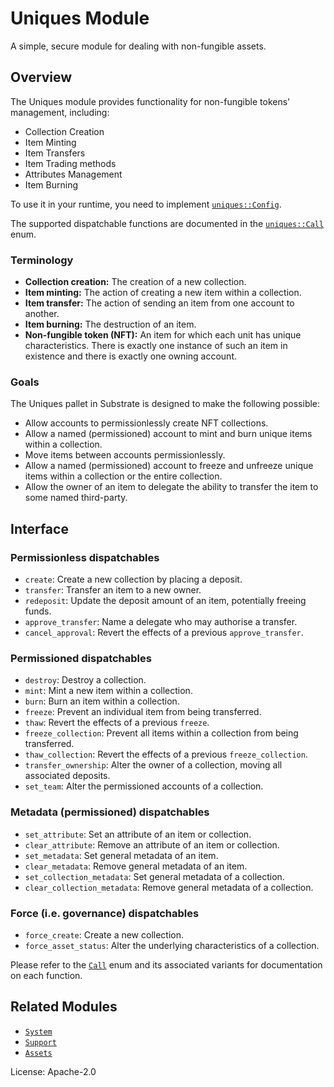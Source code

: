 # Uniques Module

A simple, secure module for dealing with non-fungible assets.

## Overview

The Uniques module provides functionality for non-fungible tokens' management, including:

* Collection Creation
* Item Minting
* Item Transfers
* Item Trading methods
* Attributes Management
* Item Burning

To use it in your runtime, you need to implement [`uniques::Config`](https://paritytech.github.io/substrate/master/pallet_uniques/pallet/trait.Config.html).

The supported dispatchable functions are documented in the [`uniques::Call`](https://paritytech.github.io/substrate/master/pallet_uniques/pallet/enum.Call.html) enum.

### Terminology

* **Collection creation:** The creation of a new collection.
* **Item minting:** The action of creating a new item within a collection.
* **Item transfer:** The action of sending an item from one account to another.
* **Item burning:** The destruction of an item.
* **Non-fungible token (NFT):** An item for which each unit has unique characteristics. There is exactly
  one instance of such an item in existence and there is exactly one owning account.

### Goals

The Uniques pallet in Substrate is designed to make the following possible:

* Allow accounts to permissionlessly create NFT collections.
* Allow a named (permissioned) account to mint and burn unique items within a collection.
* Move items between accounts permissionlessly.
* Allow a named (permissioned) account to freeze and unfreeze unique items within a
  collection or the entire collection.
* Allow the owner of an item to delegate the ability to transfer the item to some
  named third-party.

## Interface

### Permissionless dispatchables
* `create`: Create a new collection by placing a deposit.
* `transfer`: Transfer an item to a new owner.
* `redeposit`: Update the deposit amount of an item, potentially freeing funds.
* `approve_transfer`: Name a delegate who may authorise a transfer.
* `cancel_approval`: Revert the effects of a previous `approve_transfer`.

### Permissioned dispatchables
* `destroy`: Destroy a collection.
* `mint`: Mint a new item within a collection.
* `burn`: Burn an item within a collection.
* `freeze`: Prevent an individual item from being transferred.
* `thaw`: Revert the effects of a previous `freeze`.
* `freeze_collection`: Prevent all items within a collection from being transferred.
* `thaw_collection`: Revert the effects of a previous `freeze_collection`.
* `transfer_ownership`: Alter the owner of a collection, moving all associated deposits.
* `set_team`: Alter the permissioned accounts of a collection.

### Metadata (permissioned) dispatchables
* `set_attribute`: Set an attribute of an item or collection.
* `clear_attribute`: Remove an attribute of an item or collection.
* `set_metadata`: Set general metadata of an item.
* `clear_metadata`: Remove general metadata of an item.
* `set_collection_metadata`: Set general metadata of a collection.
* `clear_collection_metadata`: Remove general metadata of a collection.

### Force (i.e. governance) dispatchables
* `force_create`: Create a new collection.
* `force_asset_status`: Alter the underlying characteristics of a collection.

Please refer to the [`Call`](https://paritytech.github.io/substrate/master/pallet_uniques/pallet/enum.Call.html) enum
and its associated variants for documentation on each function.

## Related Modules

* [`System`](https://docs.rs/frame-system/latest/frame_system/)
* [`Support`](https://docs.rs/frame-support/latest/frame_support/)
* [`Assets`](https://docs.rs/pallet-assets/latest/pallet_assets/)

License: Apache-2.0

